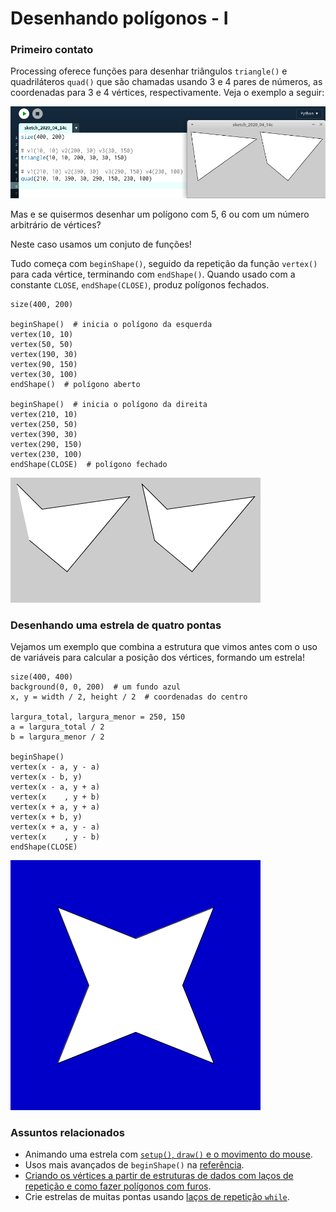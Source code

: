 # Desenhando polígonos - I

### Primeiro contato

Processing oferece funções para desenhar triângulos `triangle()` e quadriláteros `quad()` que são chamadas usando 3 e 4 pares de números, as coordenadas para 3 e 4 vértices, respectivamente. Veja o exemplo a seguir:

![triangulo e quadrilátero](assets/triangle_quad.png)

Mas e se quisermos desenhar um polígono com 5, 6 ou com um número arbitrário de vértices?

Neste caso usamos um conjuto de funções!

Tudo começa com `beginShape()`, seguido da repetição da função `vertex()` para cada vértice, terminando com `endShape()`. Quando usado com a constante `CLOSE`, `endShape(CLOSE)`, produz polígonos fechados.

```pyde
size(400, 200)

beginShape()  # inicia o polígono da esquerda
vertex(10, 10)
vertex(50, 50)
vertex(190, 30)
vertex(90, 150)
vertex(30, 100)
endShape()  # polígono aberto

beginShape()  # inicia o polígono da direita
vertex(210, 10)
vertex(250, 50)
vertex(390, 30)
vertex(290, 150)
vertex(230, 100)
endShape(CLOSE)  # polígono fechado
```
![e4](assets/beginShape_endShape.png)

### Desenhando uma estrela de quatro pontas

 Vejamos um exemplo que combina a estrutura que vimos antes com o uso de variáveis para calcular a posição dos vértices, formando um estrela!

```pyde
size(400, 400)
background(0, 0, 200)  # um fundo azul
x, y = width / 2, height / 2  # coordenadas do centro

largura_total, largura_menor = 250, 150
a = largura_total / 2
b = largura_menor / 2

beginShape()
vertex(x - a, y - a)
vertex(x - b, y)
vertex(x - a, y + a)
vertex(x    , y + b)
vertex(x + a, y + a)
vertex(x + b, y)
vertex(x + a, y - a)
vertex(x    , y - b)
endShape(CLOSE)
```

![e4](assets/estrela_4_pontas.png)

### Assuntos relacionados

- Animando uma estrela com [`setup()`, `draw()` e o movimento do mouse](indentacao.md).
- Usos mais avançados de `beginShape()` na [referência](https://py.processing.org/reference/beginShape.html).
- [Criando os vértices a partir de estruturas de dados com laços de repetição e como fazer polígonos com furos](poligonos_2.md).
- Crie estrelas de muitas pontas usando [laços de repetição `while`](while.md).
